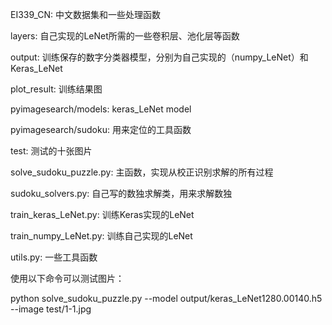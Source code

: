 EI339_CN: 中文数据集和一些处理函数

layers: 自己实现的LeNet所需的一些卷积层、池化层等函数

output: 训练保存的数字分类器模型，分别为自己实现的（numpy_LeNet）和Keras_LeNet

plot_result: 训练结果图

pyimagesearch/models: keras_LeNet model

pyimagesearch/sudoku: 用来定位的工具函数

test: 测试的十张图片

solve_sudoku_puzzle.py: 主函数，实现从校正识别求解的所有过程

sudoku_solvers.py: 自己写的数独求解类，用来求解数独

train_keras_LeNet.py: 训练Keras实现的LeNet

train_numpy_LeNet.py: 训练自己实现的LeNet

utils.py: 一些工具函数

使用以下命令可以测试图片：

python solve_sudoku_puzzle.py --model output/keras_LeNet1280.00140.h5 --image test/1-1.jpg

